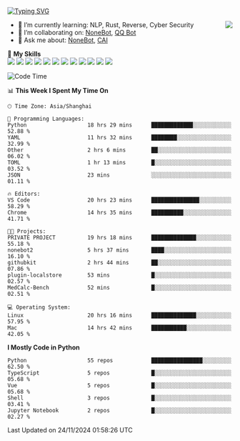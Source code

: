 [![Typing SVG](https://readme-typing-svg.herokuapp.com?size=25&duration=2500&color=8C43EA&vCenter=true&width=200&height=40&lines=Hi+there+%F0%9F%91%8B%F0%9F%8F%BB;I'm+yanyongyu)](https://git.io/typing-svg)

<a href="#">
  <img align="right" src="https://github-readme-stats.vercel.app/api?username=yanyongyu&count_private=true&show_icons=true&bg_color=15,f2f7fd,E0EAFC" />
</a>

- 🌱 I’m currently learning: NLP, Rust, Reverse, Cyber Security
- 👯 I’m collaborating on: [NoneBot](https://github.com/nonebot), [QQ Bot](https://github.com/Mrs4s/go-cqhttp)
- 💬 Ask me about: [NoneBot](https://github.com/nonebot), [CAI](https://github.com/cscs181/CAI)

🌟 **My Skills**  
![](https://img.shields.io/badge/-Python-3e74a2?style=flat-square&logo=Python&logoColor=fff)
![](https://img.shields.io/badge/-TypeScript-3178C6?style=flat-square&logo=TypeScript&logoColor=fff)
![](https://img.shields.io/badge/-Vue-4fc08d?style=flat-square&logo=Vue.js&logoColor=fff)
![](https://img.shields.io/badge/-React-2d98ce?style=flat-square&logo=React&logoColor=fff)
![](https://img.shields.io/badge/-FastAPI-009688?style=flat-square&logo=FastAPI&logoColor=fff)
![](https://img.shields.io/badge/-Linux-000000?style=flat-square&logo=Linux&logoColor=fff)
![](https://img.shields.io/badge/-Docker-2496ED?style=flat-square&logo=Docker&logoColor=fff)
![](https://img.shields.io/badge/-Kubernetes-326CE5?style=flat-square&logo=Kubernetes&logoColor=fff)
![](https://img.shields.io/badge/-GitHub%20Actions-2088FF?style=flat-square&logo=GitHubActions&logoColor=fff)
![](https://img.shields.io/badge/-PostgreSQL-4169E1?style=flat-square&logo=PostgreSQL&logoColor=fff)
![](https://img.shields.io/badge/-Redis-DC382D?style=flat-square&logo=Redis&logoColor=fff)
![](https://img.shields.io/badge/-MongoDB-47A248?style=flat-square&logo=MongoDB&logoColor=fff)

<!--START_SECTION:waka-->
![Code Time](http://img.shields.io/badge/Code%20Time-6%2C927%20hrs%207%20mins-blue)

📊 **This Week I Spent My Time On** 

```text
🕑︎ Time Zone: Asia/Shanghai

💬 Programming Languages: 
Python                   18 hrs 29 mins      █████████████░░░░░░░░░░░░   52.88 % 
YAML                     11 hrs 32 mins      ████████░░░░░░░░░░░░░░░░░   32.99 % 
Other                    2 hrs 6 mins        ██░░░░░░░░░░░░░░░░░░░░░░░   06.02 % 
TOML                     1 hr 13 mins        █░░░░░░░░░░░░░░░░░░░░░░░░   03.52 % 
JSON                     23 mins             ░░░░░░░░░░░░░░░░░░░░░░░░░   01.11 % 

🔥 Editors: 
VS Code                  20 hrs 23 mins      ███████████████░░░░░░░░░░   58.29 % 
Chrome                   14 hrs 35 mins      ██████████░░░░░░░░░░░░░░░   41.71 % 

🐱‍💻 Projects: 
PRIVATE PROJECT          19 hrs 18 mins      ██████████████░░░░░░░░░░░   55.18 % 
nonebot2                 5 hrs 37 mins       ████░░░░░░░░░░░░░░░░░░░░░   16.10 % 
githubkit                2 hrs 44 mins       ██░░░░░░░░░░░░░░░░░░░░░░░   07.86 % 
plugin-localstore        53 mins             █░░░░░░░░░░░░░░░░░░░░░░░░   02.57 % 
MedCalc-Bench            52 mins             █░░░░░░░░░░░░░░░░░░░░░░░░   02.51 % 

💻 Operating System: 
Linux                    20 hrs 16 mins      ██████████████░░░░░░░░░░░   57.95 % 
Mac                      14 hrs 42 mins      ███████████░░░░░░░░░░░░░░   42.05 % 
```

**I Mostly Code in Python** 

```text
Python                   55 repos            ████████████████░░░░░░░░░   62.50 % 
TypeScript               5 repos             █░░░░░░░░░░░░░░░░░░░░░░░░   05.68 % 
Vue                      5 repos             █░░░░░░░░░░░░░░░░░░░░░░░░   05.68 % 
Shell                    3 repos             █░░░░░░░░░░░░░░░░░░░░░░░░   03.41 % 
Jupyter Notebook         2 repos             █░░░░░░░░░░░░░░░░░░░░░░░░   02.27 % 
```




 Last Updated on 24/11/2024 01:58:26 UTC
<!--END_SECTION:waka-->
